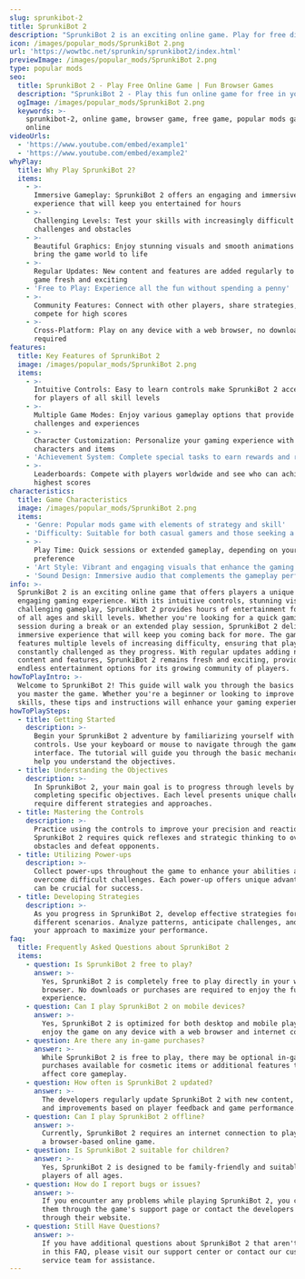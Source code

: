 ```yaml
---
slug: sprunkibot-2
title: SprunkiBot 2
description: "SprunkiBot 2 is an exciting online game. Play for free directly in your browser!"
icon: /images/popular_mods/SprunkiBot 2.png
url: 'https://wowtbc.net/sprunkin/sprunkibot2/index.html'
previewImage: /images/popular_mods/SprunkiBot 2.png
type: popular mods
seo:
  title: SprunkiBot 2 - Play Free Online Game | Fun Browser Games
  description: "SprunkiBot 2 - Play this fun online game for free in your browser. No download required!"
  ogImage: /images/popular_mods/SprunkiBot 2.png
  keywords: >-
    sprunkibot-2, online game, browser game, free game, popular mods game, play
    online
videoUrls:
  - 'https://www.youtube.com/embed/example1'
  - 'https://www.youtube.com/embed/example2'
whyPlay:
  title: Why Play SprunkiBot 2?
  items:
    - >-
      Immersive Gameplay: SprunkiBot 2 offers an engaging and immersive gaming
      experience that will keep you entertained for hours
    - >-
      Challenging Levels: Test your skills with increasingly difficult
      challenges and obstacles
    - >-
      Beautiful Graphics: Enjoy stunning visuals and smooth animations that
      bring the game world to life
    - >-
      Regular Updates: New content and features are added regularly to keep the
      game fresh and exciting
    - 'Free to Play: Experience all the fun without spending a penny'
    - >-
      Community Features: Connect with other players, share strategies, and
      compete for high scores
    - >-
      Cross-Platform: Play on any device with a web browser, no downloads
      required
features:
  title: Key Features of SprunkiBot 2
  image: /images/popular_mods/SprunkiBot 2.png
  items:
    - >-
      Intuitive Controls: Easy to learn controls make SprunkiBot 2 accessible
      for players of all skill levels
    - >-
      Multiple Game Modes: Enjoy various gameplay options that provide different
      challenges and experiences
    - >-
      Character Customization: Personalize your gaming experience with unique
      characters and items
    - 'Achievement System: Complete special tasks to earn rewards and recognition'
    - >-
      Leaderboards: Compete with players worldwide and see who can achieve the
      highest scores
characteristics:
  title: Game Characteristics
  image: /images/popular_mods/SprunkiBot 2.png
  items:
    - 'Genre: Popular mods game with elements of strategy and skill'
    - 'Difficulty: Suitable for both casual gamers and those seeking a challenge'
    - >-
      Play Time: Quick sessions or extended gameplay, depending on your
      preference
    - 'Art Style: Vibrant and engaging visuals that enhance the gaming experience'
    - 'Sound Design: Immersive audio that complements the gameplay perfectly'
info: >-
  SprunkiBot 2 is an exciting online game that offers players a unique and
  engaging gaming experience. With its intuitive controls, stunning visuals, and
  challenging gameplay, SprunkiBot 2 provides hours of entertainment for players
  of all ages and skill levels. Whether you're looking for a quick gaming
  session during a break or an extended play session, SprunkiBot 2 delivers an
  immersive experience that will keep you coming back for more. The game
  features multiple levels of increasing difficulty, ensuring that players are
  constantly challenged as they progress. With regular updates adding new
  content and features, SprunkiBot 2 remains fresh and exciting, providing
  endless entertainment options for its growing community of players.
howToPlayIntro: >-
  Welcome to SprunkiBot 2! This guide will walk you through the basics and help
  you master the game. Whether you're a beginner or looking to improve your
  skills, these tips and instructions will enhance your gaming experience.
howToPlaySteps:
  - title: Getting Started
    description: >-
      Begin your SprunkiBot 2 adventure by familiarizing yourself with the
      controls. Use your keyboard or mouse to navigate through the game
      interface. The tutorial will guide you through the basic mechanics and
      help you understand the objectives.
  - title: Understanding the Objectives
    description: >-
      In SprunkiBot 2, your main goal is to progress through levels by
      completing specific objectives. Each level presents unique challenges that
      require different strategies and approaches.
  - title: Mastering the Controls
    description: >-
      Practice using the controls to improve your precision and reaction time.
      SprunkiBot 2 requires quick reflexes and strategic thinking to overcome
      obstacles and defeat opponents.
  - title: Utilizing Power-ups
    description: >-
      Collect power-ups throughout the game to enhance your abilities and
      overcome difficult challenges. Each power-up offers unique advantages that
      can be crucial for success.
  - title: Developing Strategies
    description: >-
      As you progress in SprunkiBot 2, develop effective strategies for
      different scenarios. Analyze patterns, anticipate challenges, and adapt
      your approach to maximize your performance.
faq:
  title: Frequently Asked Questions about SprunkiBot 2
  items:
    - question: Is SprunkiBot 2 free to play?
      answer: >-
        Yes, SprunkiBot 2 is completely free to play directly in your web
        browser. No downloads or purchases are required to enjoy the full game
        experience.
    - question: Can I play SprunkiBot 2 on mobile devices?
      answer: >-
        Yes, SprunkiBot 2 is optimized for both desktop and mobile play. You can
        enjoy the game on any device with a web browser and internet connection.
    - question: Are there any in-game purchases?
      answer: >-
        While SprunkiBot 2 is free to play, there may be optional in-game
        purchases available for cosmetic items or additional features that don't
        affect core gameplay.
    - question: How often is SprunkiBot 2 updated?
      answer: >-
        The developers regularly update SprunkiBot 2 with new content, features,
        and improvements based on player feedback and game performance.
    - question: Can I play SprunkiBot 2 offline?
      answer: >-
        Currently, SprunkiBot 2 requires an internet connection to play as it's
        a browser-based online game.
    - question: Is SprunkiBot 2 suitable for children?
      answer: >-
        Yes, SprunkiBot 2 is designed to be family-friendly and suitable for
        players of all ages.
    - question: How do I report bugs or issues?
      answer: >-
        If you encounter any problems while playing SprunkiBot 2, you can report
        them through the game's support page or contact the developers directly
        through their website.
    - question: Still Have Questions?
      answer: >-
        If you have additional questions about SprunkiBot 2 that aren't covered
        in this FAQ, please visit our support center or contact our customer
        service team for assistance.
---
```


